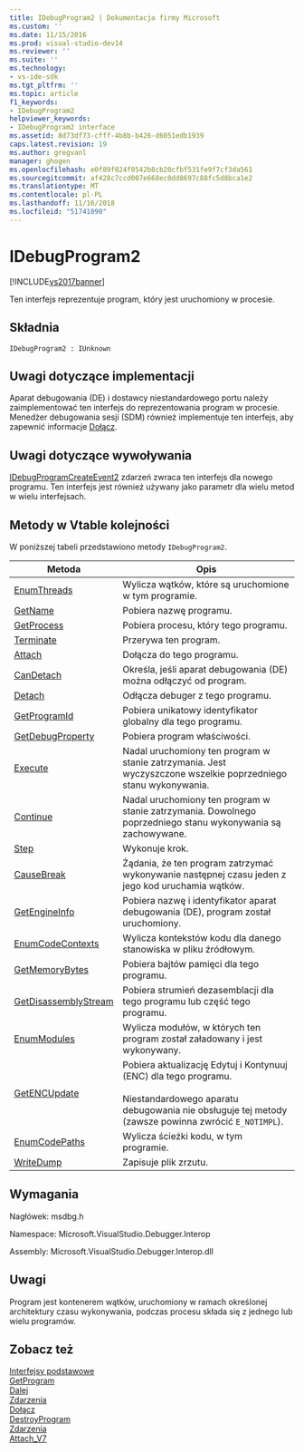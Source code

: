 ```yaml
---
title: IDebugProgram2 | Dokumentacja firmy Microsoft
ms.custom: ''
ms.date: 11/15/2016
ms.prod: visual-studio-dev14
ms.reviewer: ''
ms.suite: ''
ms.technology:
- vs-ide-sdk
ms.tgt_pltfrm: ''
ms.topic: article
f1_keywords:
- IDebugProgram2
helpviewer_keywords:
- IDebugProgram2 interface
ms.assetid: 8d73df73-cfff-4b8b-b426-d6051edb1939
caps.latest.revision: 19
ms.author: gregvanl
manager: ghogen
ms.openlocfilehash: e0f89f024f0542b8cb20cfbf531fe9f7cf3da561
ms.sourcegitcommit: af428c7ccd007e668ec0dd8697c88fc5d8bca1e2
ms.translationtype: MT
ms.contentlocale: pl-PL
ms.lasthandoff: 11/16/2018
ms.locfileid: "51741090"
---
```

# <a name="idebugprogram2"></a>IDebugProgram2
[!INCLUDE[vs2017banner](../../../includes/vs2017banner.md)]

Ten interfejs reprezentuje program, który jest uruchomiony w procesie.  
  
## <a name="syntax"></a>Składnia  
  
```  
IDebugProgram2 : IUnknown  
```  
  
## <a name="notes-for-implementers"></a>Uwagi dotyczące implementacji  
 Aparat debugowania (DE) i dostawcy niestandardowego portu należy zaimplementować ten interfejs do reprezentowania program w procesie. Menedżer debugowania sesji (SDM) również implementuje ten interfejs, aby zapewnić informacje [Dołącz](../../../extensibility/debugger/reference/idebugprogram2-attach.md).  
  
## <a name="notes-for-callers"></a>Uwagi dotyczące wywoływania  
 [IDebugProgramCreateEvent2](../../../extensibility/debugger/reference/idebugprogramcreateevent2.md) zdarzeń zwraca ten interfejs dla nowego programu. Ten interfejs jest również używany jako parametr dla wielu metod w wielu interfejsach.  
  
## <a name="methods-in-vtable-order"></a>Metody w Vtable kolejności  
 W poniższej tabeli przedstawiono metody `IDebugProgram2`.  
  
|Metoda|Opis|  
|------------|-----------------|  
|[EnumThreads](../../../extensibility/debugger/reference/idebugprogram2-enumthreads.md)|Wylicza wątków, które są uruchomione w tym programie.|  
|[GetName](../../../extensibility/debugger/reference/idebugprogram2-getname.md)|Pobiera nazwę programu.|  
|[GetProcess](../../../extensibility/debugger/reference/idebugprogram2-getprocess.md)|Pobiera procesu, który tego programu.|  
|[Terminate](../../../extensibility/debugger/reference/idebugprogram2-terminate.md)|Przerywa ten program.|  
|[Attach](../../../extensibility/debugger/reference/idebugprogram2-attach.md)|Dołącza do tego programu.|  
|[CanDetach](../../../extensibility/debugger/reference/idebugprogram2-candetach.md)|Określa, jeśli aparat debugowania (DE) można odłączyć od program.|  
|[Detach](../../../extensibility/debugger/reference/idebugprogram2-detach.md)|Odłącza debuger z tego programu.|  
|[GetProgramId](../../../extensibility/debugger/reference/idebugprogram2-getprogramid.md)|Pobiera unikatowy identyfikator globalny dla tego programu.|  
|[GetDebugProperty](../../../extensibility/debugger/reference/idebugprogram2-getdebugproperty.md)|Pobiera program właściwości.|  
|[Execute](../../../extensibility/debugger/reference/idebugprogram2-execute.md)|Nadal uruchomiony ten program w stanie zatrzymania. Jest wyczyszczone wszelkie poprzedniego stanu wykonywania.|  
|[Continue](../../../extensibility/debugger/reference/idebugprogram2-continue.md)|Nadal uruchomiony ten program w stanie zatrzymania. Dowolnego poprzedniego stanu wykonywania są zachowywane.|  
|[Step](../../../extensibility/debugger/reference/idebugprogram2-step.md)|Wykonuje krok.|  
|[CauseBreak](../../../extensibility/debugger/reference/idebugprogram2-causebreak.md)|Żądania, że ten program zatrzymać wykonywanie następnej czasu jeden z jego kod uruchamia wątków.|  
|[GetEngineInfo](../../../extensibility/debugger/reference/idebugprogram2-getengineinfo.md)|Pobiera nazwę i identyfikator aparat debugowania (DE), program został uruchomiony.|  
|[EnumCodeContexts](../../../extensibility/debugger/reference/idebugprogram2-enumcodecontexts.md)|Wylicza kontekstów kodu dla danego stanowiska w pliku źródłowym.|  
|[GetMemoryBytes](../../../extensibility/debugger/reference/idebugprogram2-getmemorybytes.md)|Pobiera bajtów pamięci dla tego programu.|  
|[GetDisassemblyStream](../../../extensibility/debugger/reference/idebugprogram2-getdisassemblystream.md)|Pobiera strumień dezasemblacji dla tego programu lub część tego programu.|  
|[EnumModules](../../../extensibility/debugger/reference/idebugprogram2-enummodules.md)|Wylicza modułów, w których ten program został załadowany i jest wykonywany.|  
|[GetENCUpdate](../../../extensibility/debugger/reference/idebugprogram2-getencupdate.md)|Pobiera aktualizację Edytuj i Kontynuuj (ENC) dla tego programu.<br /><br /> Niestandardowego aparatu debugowania nie obsługuje tej metody (zawsze powinna zwrócić `E_NOTIMPL`).|  
|[EnumCodePaths](../../../extensibility/debugger/reference/idebugprogram2-enumcodepaths.md)|Wylicza ścieżki kodu, w tym programie.|  
|[WriteDump](../../../extensibility/debugger/reference/idebugprogram2-writedump.md)|Zapisuje plik zrzutu.|  
  
## <a name="requirements"></a>Wymagania  
 Nagłówek: msdbg.h  
  
 Namespace: Microsoft.VisualStudio.Debugger.Interop  
  
 Assembly: Microsoft.VisualStudio.Debugger.Interop.dll  
  
## <a name="remarks"></a>Uwagi  
 Program jest kontenerem wątków, uruchomiony w ramach określonej architektury czasu wykonywania, podczas procesu składa się z jednego lub wielu programów.  
  
## <a name="see-also"></a>Zobacz też  
 [Interfejsy podstawowe](../../../extensibility/debugger/reference/core-interfaces.md)   
 [GetProgram](../../../extensibility/debugger/reference/idebugthread2-getprogram.md)   
 [Dalej](../../../extensibility/debugger/reference/ienumdebugprograms2-next.md)   
 [Zdarzenia](../../../extensibility/debugger/reference/idebugportevents2-event.md)   
 [Dołącz](../../../extensibility/debugger/reference/idebugengine2-attach.md)   
 [DestroyProgram](../../../extensibility/debugger/reference/idebugengine2-destroyprogram.md)   
 [Zdarzenia](../../../extensibility/debugger/reference/idebugeventcallback2-event.md)   
 [Attach_V7](../../../extensibility/debugger/reference/idebugprogramnode2-attach-v7.md)

